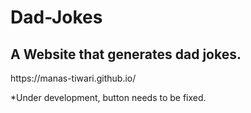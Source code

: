 # Dad-Jokes 

## A Website that generates dad jokes.

<link>https://manas-tiwari.github.io/</link>

*Under development, button needs to be fixed.
